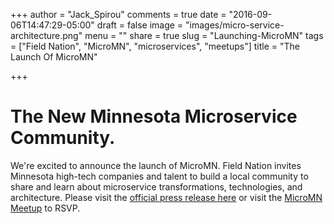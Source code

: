 +++
author = "Jack_Spirou"
comments = true
date = "2016-09-06T14:47:29-05:00"
draft = false
image = "images/micro-service-architecture.png"
menu = ""
share = true
slug = "Launching-MicroMN"
tags = ["Field Nation", "MicroMN", "microservices", "meetups"]
title = "The Launch Of MicroMN"

+++

# The New Minnesota Microservice Community.

We're excited to announce the launch of MicroMN. Field Nation invites
Minnesota high-tech companies and talent to build a local community to share
and learn about microservice transformations, technologies, and architecture.
Please visit the [official press release here](http://www.marketwired.com/press-release/-2155917.htm) or visit the
[MicroMN Meetup](https://www.meetup.com/MicroMN/) to RSVP.
